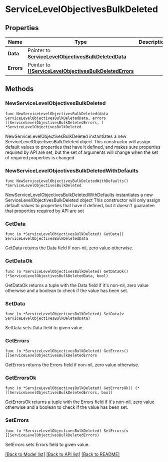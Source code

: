 # ServiceLevelObjectivesBulkDeleted

## Properties

Name | Type | Description | Notes
------------ | ------------- | ------------- | -------------
**Data** | Pointer to [**ServiceLevelObjectivesBulkDeletedData**](ServiceLevelObjectivesBulkDeleted_data.md) |  | 
**Errors** | Pointer to [**[]ServiceLevelObjectivesBulkDeletedErrors**](ServiceLevelObjectivesBulkDeleted_errors.md) |  | 

## Methods

### NewServiceLevelObjectivesBulkDeleted

`func NewServiceLevelObjectivesBulkDeleted(data ServiceLevelObjectivesBulkDeletedData, errors []ServiceLevelObjectivesBulkDeletedErrors, ) *ServiceLevelObjectivesBulkDeleted`

NewServiceLevelObjectivesBulkDeleted instantiates a new ServiceLevelObjectivesBulkDeleted object
This constructor will assign default values to properties that have it defined,
and makes sure properties required by API are set, but the set of arguments
will change when the set of required properties is changed

### NewServiceLevelObjectivesBulkDeletedWithDefaults

`func NewServiceLevelObjectivesBulkDeletedWithDefaults() *ServiceLevelObjectivesBulkDeleted`

NewServiceLevelObjectivesBulkDeletedWithDefaults instantiates a new ServiceLevelObjectivesBulkDeleted object
This constructor will only assign default values to properties that have it defined,
but it doesn't guarantee that properties required by API are set

### GetData

`func (o *ServiceLevelObjectivesBulkDeleted) GetData() ServiceLevelObjectivesBulkDeletedData`

GetData returns the Data field if non-nil, zero value otherwise.

### GetDataOk

`func (o *ServiceLevelObjectivesBulkDeleted) GetDataOk() (*ServiceLevelObjectivesBulkDeletedData, bool)`

GetDataOk returns a tuple with the Data field if it's non-nil, zero value otherwise
and a boolean to check if the value has been set.

### SetData

`func (o *ServiceLevelObjectivesBulkDeleted) SetData(v ServiceLevelObjectivesBulkDeletedData)`

SetData sets Data field to given value.


### GetErrors

`func (o *ServiceLevelObjectivesBulkDeleted) GetErrors() []ServiceLevelObjectivesBulkDeletedErrors`

GetErrors returns the Errors field if non-nil, zero value otherwise.

### GetErrorsOk

`func (o *ServiceLevelObjectivesBulkDeleted) GetErrorsOk() (*[]ServiceLevelObjectivesBulkDeletedErrors, bool)`

GetErrorsOk returns a tuple with the Errors field if it's non-nil, zero value otherwise
and a boolean to check if the value has been set.

### SetErrors

`func (o *ServiceLevelObjectivesBulkDeleted) SetErrors(v []ServiceLevelObjectivesBulkDeletedErrors)`

SetErrors sets Errors field to given value.



[[Back to Model list]](../README.md#documentation-for-models) [[Back to API list]](../README.md#documentation-for-api-endpoints) [[Back to README]](../README.md)


